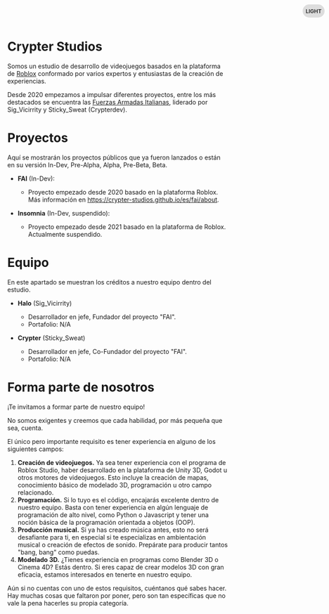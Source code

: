 # Crypter Studios
Somos un estudio de desarrollo de videojuegos basados en la plataforma de [Roblox](https://www.roblox.com) conformado por varios expertos y entusiastas de la creación de experiencias.

Desde 2020 empezamos a impulsar diferentes proyectos, entre los más destacados se encuentra las [Fuerzas Armadas Italianas](https://crypter-studios.github.io/es/fai/about), liderado por Sig_Vicirrity y Sticky_Sweat (Crypterdev).

# Proyectos
Aquí se mostrarán los proyectos públicos que ya fueron lanzados o están en su versión In-Dev, Pre-Alpha, Alpha, Pre-Beta, Beta.

- <b>FAI</b> (In-Dev):
    - Proyecto empezado desde 2020 basado en la plataforma Roblox. Más información en https://crypter-studios.github.io/es/fai/about.

- <b>Insomnia</b> (In-Dev, suspendido):
    - Proyecto empezado desde 2021 basado en la plataforma de Roblox. Actualmente suspendido.

# Equipo
En este apartado se muestran los créditos a nuestro equipo dentro del estudio.

- <b>Halo</b> (Sig_Vicirrity)
    - Desarrollador en jefe, Fundador del proyecto "FAI".
    - Portafolio: N/A

- <b>Crypter</b> (Sticky_Sweat)
    - Desarrollador en jefe, Co-Fundador del proyecto "FAI".
    - Portafolio: N/A

# Forma parte de nosotros
¡Te invitamos a formar parte de nuestro equipo!

No somos exigentes y creemos que cada habilidad, por más pequeña que sea, cuenta.

El único pero importante requisito es tener experiencia en alguno de los siguientes campos:

1. <b>Creación de videojuegos.</b> Ya sea tener experiencia con el programa de Roblox Studio, haber desarrollado en la plataforma de Unity 3D, Godot u otros motores de videojuegos. Esto incluye la creación de mapas, conocimiento básico de modelado 3D, programación u otro campo relacionado.
2. <b>Programación.</b> Si lo tuyo es el código, encajarás excelente dentro de nuestro equipo. Basta con tener experiencia en algún lenguaje de programación de alto nivel, como Python o Javascript y tener una noción básica de la programación orientada a objetos (OOP).
3. <b>Producción musical.</b> Si ya has creado música antes, esto no será desafiante para ti, en especial si te especializas en ambientación musical o creación de efectos de sonido. Prepárate para producir tantos "bang, bang" como puedas.
4. <b>Modelado 3D.</b> ¿Tienes experiencia en programas como Blender 3D o Cinema 4D? Estás dentro. Si eres capaz de crear modelos 3D con gran eficacia, estamos interesados en tenerte en nuestro equipo.

Aún si no cuentas con uno de estos requisitos, cuéntanos qué sabes hacer. Hay muchas cosas que faltaron por poner, pero son tan específicas que no vale la pena hacerles su propia categoría.

<!-- CSS Styles -->
<style>
  body {
    transition: background-color 0.3s, color 0.3s;
  }

  /* Estilos del botón toggle */
  .dark-mode-toggle {
    position: fixed;
    top: 10px;
    right: 10px;
    width: 50px;
    height: 30px;
    background-color: #ddd;
    border-radius: 15px;
    cursor: pointer;
    display: flex;
    align-items: center;
    justify-content: center;
    transition: background-color 0.3s;
  }

  .dark-mode-toggle:hover {
    background-color: #bbb;
  }

  .dark-mode-toggle:active {
    background-color: #999;
  }

  .dark-mode-toggle-label {
    color: #333;
    font-size: 12px;
    font-weight: bold;
    text-transform: uppercase;
  }

  .dark-mode-toggle.dark {
    background-color: #333;
  }

  .dark-mode-toggle.dark .dark-mode-toggle-label {
    color: #fff;
  }

  /* Estilos para modo oscuro */
  body.dark-mode {
    background-color: #0d1117;
    color: #fff;
  }
</style>

<!-- HTML Content -->
<div class="dark-mode-toggle" onclick="toggleDarkMode()">
  <span class="dark-mode-toggle-label">Light</span>
</div>

<script>
  function toggleDarkMode() {
    const body = document.body;
    const darkModeToggle = document.querySelector('.dark-mode-toggle');

    body.classList.toggle('dark-mode');
    darkModeToggle.classList.toggle('dark');

    if (body.classList.contains('dark-mode')) {
      darkModeToggle.innerHTML = '<span class="dark-mode-toggle-label">Dark</span>';
    } else {
      darkModeToggle.innerHTML = '<span class="dark-mode-toggle-label">Light</span>';
    }
  }
</script>
